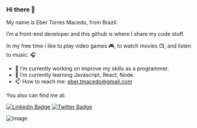 ### Hi there 👋
My name is Eber Torres Macedo, from Brazil. 

I’m a front-end developer and this github is where I share my code stuff. 

In my free time i like to play video games  :video_game:, to watch movies :tv:, and listen to music. :headphones:

- 🔭 I’m currently working on improve my skills as a programmer.
- 🌱 I’m currently learning Javascript, React, Node.
- 📫 How to reach me: eber.tmacedo@gmail.com  

You also can find me at:

[![Linkedin Badge](https://img.shields.io/badge/-LinkedIn-blue?style=flat-square&logo=Linkedin&logoColor=white&link=https://www.linkedin.com/in/ebermacedo/)](https://www.linkedin.com/in/ebermacedo/)
[![Twitter Badge](https://img.shields.io/badge/-Twitter-1ca0f1?style=flat-square&labelColor=1ca0f1&logo=twitter&logoColor=white&link=https://twitter.com/MacedoEber)](https://twitter.com/MacedoEber)

![image]({https://img.shields.io/badge/VSCode-0078D4?style=for-the-badge&logo=visual%20studio%20code&logoColor=white})

